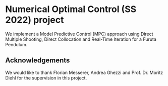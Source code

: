 # Numerical Optimal Control (SS 2022) project

We implement a Model Predictive Control (MPC) approach using Direct Multiple Shooting, Direct Collocation and Real-Time Iteration for a Furuta Pendulum.

## Acknowledgements

We would like to thank Florian Messerer, Andrea Ghezzi and Prof. Dr. Moritz Diehl for the supervision in this project.
